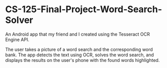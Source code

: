 # CS-125-Final-Project-Word-Search-Solver
An Android app that my friend and I created using the Tesseract OCR Engine API. 

The user takes a picture of a word search and the corresponding word bank. The app detects the text using OCR, solves the word search, and displays the results on the user's phone with the found words highlighted.
